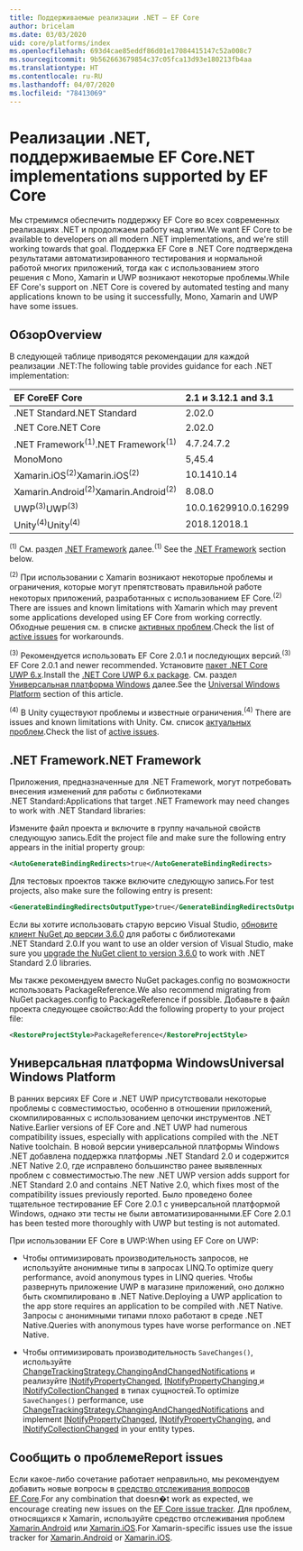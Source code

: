 ```yaml
---
title: Поддерживаемые реализации .NET — EF Core
author: bricelam
ms.date: 03/03/2020
uid: core/platforms/index
ms.openlocfilehash: 693d4cae85eddf86d01e17084415147c52a008c7
ms.sourcegitcommit: 9b562663679854c37c05fca13d93e180213fb4aa
ms.translationtype: HT
ms.contentlocale: ru-RU
ms.lasthandoff: 04/07/2020
ms.locfileid: "78413069"
---
```

# <a name="net-implementations-supported-by-ef-core"></a><span data-ttu-id="5f097-102">Реализации .NET, поддерживаемые EF Core</span><span class="sxs-lookup"><span data-stu-id="5f097-102">.NET implementations supported by EF Core</span></span>

<span data-ttu-id="5f097-103">Мы стремимся обеспечить поддержку EF Core во всех современных реализациях .NET и продолжаем работу над этим.</span><span class="sxs-lookup"><span data-stu-id="5f097-103">We want EF Core to be available to developers on all modern .NET implementations, and we're still working towards that goal.</span></span> <span data-ttu-id="5f097-104">Поддержка EF Core в .NET Core подтверждена результатами автоматизированного тестирования и нормальной работой многих приложений, тогда как с использованием этого решения с Mono, Xamarin и UWP возникают некоторые проблемы.</span><span class="sxs-lookup"><span data-stu-id="5f097-104">While EF Core's support on .NET Core is covered by automated testing and many applications known to be using it successfully, Mono, Xamarin and UWP have some issues.</span></span>

## <a name="overview"></a><span data-ttu-id="5f097-105">Обзор</span><span class="sxs-lookup"><span data-stu-id="5f097-105">Overview</span></span>

<span data-ttu-id="5f097-106">В следующей таблице приводятся рекомендации для каждой реализации .NET:</span><span class="sxs-lookup"><span data-stu-id="5f097-106">The following table provides guidance for each .NET implementation:</span></span>

| <span data-ttu-id="5f097-107">EF Core</span><span class="sxs-lookup"><span data-stu-id="5f097-107">EF Core</span></span>                       | <span data-ttu-id="5f097-108">2.1 и 3.1</span><span class="sxs-lookup"><span data-stu-id="5f097-108">2.1 and 3.1</span></span> |
|:------------------------------|:------------|
| <span data-ttu-id="5f097-109">.NET Standard</span><span class="sxs-lookup"><span data-stu-id="5f097-109">.NET Standard</span></span>                 | <span data-ttu-id="5f097-110">2.0</span><span class="sxs-lookup"><span data-stu-id="5f097-110">2.0</span></span>         |
| <span data-ttu-id="5f097-111">.NET Core</span><span class="sxs-lookup"><span data-stu-id="5f097-111">.NET Core</span></span>                     | <span data-ttu-id="5f097-112">2.0</span><span class="sxs-lookup"><span data-stu-id="5f097-112">2.0</span></span>         |
| <span data-ttu-id="5f097-113">.NET Framework<sup>(1)</sup></span><span class="sxs-lookup"><span data-stu-id="5f097-113">.NET Framework<sup>(1)</sup></span></span>  | <span data-ttu-id="5f097-114">4.7.2</span><span class="sxs-lookup"><span data-stu-id="5f097-114">4.7.2</span></span>       |
| <span data-ttu-id="5f097-115">Mono</span><span class="sxs-lookup"><span data-stu-id="5f097-115">Mono</span></span>                          | <span data-ttu-id="5f097-116">5,4</span><span class="sxs-lookup"><span data-stu-id="5f097-116">5.4</span></span>         |
| <span data-ttu-id="5f097-117">Xamarin.iOS<sup>(2)</sup></span><span class="sxs-lookup"><span data-stu-id="5f097-117">Xamarin.iOS<sup>(2)</sup></span></span>     | <span data-ttu-id="5f097-118">10.14</span><span class="sxs-lookup"><span data-stu-id="5f097-118">10.14</span></span>       |
| <span data-ttu-id="5f097-119">Xamarin.Android<sup>(2)</sup></span><span class="sxs-lookup"><span data-stu-id="5f097-119">Xamarin.Android<sup>(2)</sup></span></span> | <span data-ttu-id="5f097-120">8.0</span><span class="sxs-lookup"><span data-stu-id="5f097-120">8.0</span></span>         |
| <span data-ttu-id="5f097-121">UWP<sup>(3)</sup></span><span class="sxs-lookup"><span data-stu-id="5f097-121">UWP<sup>(3)</sup></span></span>             | <span data-ttu-id="5f097-122">10.0.16299</span><span class="sxs-lookup"><span data-stu-id="5f097-122">10.0.16299</span></span>  |
| <span data-ttu-id="5f097-123">Unity<sup>(4)</sup></span><span class="sxs-lookup"><span data-stu-id="5f097-123">Unity<sup>(4)</sup></span></span>           | <span data-ttu-id="5f097-124">2018.1</span><span class="sxs-lookup"><span data-stu-id="5f097-124">2018.1</span></span>      |

<span data-ttu-id="5f097-125"><sup>(1)</sup> См. раздел [.NET Framework](#net-framework) далее.</span><span class="sxs-lookup"><span data-stu-id="5f097-125"><sup>(1)</sup> See the [.NET Framework](#net-framework) section below.</span></span>

<span data-ttu-id="5f097-126"><sup>(2)</sup> При использовании с Xamarin возникают некоторые проблемы и ограничения, которые могут препятствовать правильной работе некоторых приложений, разработанных с использованием EF Core.</span><span class="sxs-lookup"><span data-stu-id="5f097-126"><sup>(2)</sup> There are issues and known limitations with Xamarin which may prevent some applications developed using EF Core from working correctly.</span></span> <span data-ttu-id="5f097-127">Обходные решения см. в списке [активных проблем](https://github.com/aspnet/entityframeworkCore/issues?q=is%3Aopen+is%3Aissue+label%3Aarea-xamarin).</span><span class="sxs-lookup"><span data-stu-id="5f097-127">Check the list of [active issues](https://github.com/aspnet/entityframeworkCore/issues?q=is%3Aopen+is%3Aissue+label%3Aarea-xamarin) for workarounds.</span></span>

<span data-ttu-id="5f097-128"><sup>(3)</sup> Рекомендуется использовать EF Core 2.0.1 и последующих версий.</span><span class="sxs-lookup"><span data-stu-id="5f097-128"><sup>(3)</sup> EF Core 2.0.1 and newer recommended.</span></span> <span data-ttu-id="5f097-129">Установите [пакет .NET Core UWP 6.x](https://www.nuget.org/packages/Microsoft.NETCore.UniversalWindowsPlatform/).</span><span class="sxs-lookup"><span data-stu-id="5f097-129">Install the [.NET Core UWP 6.x package](https://www.nuget.org/packages/Microsoft.NETCore.UniversalWindowsPlatform/).</span></span> <span data-ttu-id="5f097-130">См. раздел [Универсальная платформа Windows](#universal-windows-platform) далее.</span><span class="sxs-lookup"><span data-stu-id="5f097-130">See the [Universal Windows Platform](#universal-windows-platform) section of this article.</span></span>

<span data-ttu-id="5f097-131"><sup>(4)</sup> В Unity существуют проблемы и известные ограничения.</span><span class="sxs-lookup"><span data-stu-id="5f097-131"><sup>(4)</sup> There are issues and known limitations with Unity.</span></span> <span data-ttu-id="5f097-132">См. список [актуальных проблем](https://github.com/aspnet/entityframeworkCore/issues?q=is%3Aopen+is%3Aissue+label%3Aarea-unity).</span><span class="sxs-lookup"><span data-stu-id="5f097-132">Check the list of [active issues](https://github.com/aspnet/entityframeworkCore/issues?q=is%3Aopen+is%3Aissue+label%3Aarea-unity).</span></span>

## <a name="net-framework"></a><span data-ttu-id="5f097-133">.NET Framework</span><span class="sxs-lookup"><span data-stu-id="5f097-133">.NET Framework</span></span>

<span data-ttu-id="5f097-134">Приложения, предназначенные для .NET Framework, могут потребовать внесения изменений для работы с библиотеками .NET Standard:</span><span class="sxs-lookup"><span data-stu-id="5f097-134">Applications that target .NET Framework may need changes to work with .NET Standard libraries:</span></span>

<span data-ttu-id="5f097-135">Измените файл проекта и включите в группу начальной свойств следующую запись.</span><span class="sxs-lookup"><span data-stu-id="5f097-135">Edit the project file and make sure the following entry appears in the initial property group:</span></span>

``` xml
<AutoGenerateBindingRedirects>true</AutoGenerateBindingRedirects>
```

<span data-ttu-id="5f097-136">Для тестовых проектов также включите следующую запись.</span><span class="sxs-lookup"><span data-stu-id="5f097-136">For test projects, also make sure the following entry is present:</span></span>

``` xml
<GenerateBindingRedirectsOutputType>true</GenerateBindingRedirectsOutputType>
```

<span data-ttu-id="5f097-137">Если вы хотите использовать старую версию Visual Studio, [обновите клиент NuGet до версии 3.6.0](https://www.nuget.org/downloads) для работы с библиотеками .NET Standard 2.0.</span><span class="sxs-lookup"><span data-stu-id="5f097-137">If you want to use an older version of Visual Studio, make sure you [upgrade the NuGet client to version 3.6.0](https://www.nuget.org/downloads) to work with .NET Standard 2.0 libraries.</span></span>

<span data-ttu-id="5f097-138">Мы также рекомендуем вместо NuGet packages.config по возможности использовать PackageReference.</span><span class="sxs-lookup"><span data-stu-id="5f097-138">We also recommend migrating from NuGet packages.config to PackageReference if possible.</span></span> <span data-ttu-id="5f097-139">Добавьте в файл проекта следующее свойство:</span><span class="sxs-lookup"><span data-stu-id="5f097-139">Add the following property to your project file:</span></span>

``` xml
<RestoreProjectStyle>PackageReference</RestoreProjectStyle>
```

## <a name="universal-windows-platform"></a><span data-ttu-id="5f097-140">Универсальная платформа Windows</span><span class="sxs-lookup"><span data-stu-id="5f097-140">Universal Windows Platform</span></span>

<span data-ttu-id="5f097-141">В ранних версиях EF Core и .NET UWP присутствовали некоторые проблемы с совместимостью, особенно в отношении приложений, скомпилированных с использованием цепочки инструментов .NET Native.</span><span class="sxs-lookup"><span data-stu-id="5f097-141">Earlier versions of EF Core and .NET UWP had numerous compatibility issues, especially with applications compiled with the .NET Native toolchain.</span></span> <span data-ttu-id="5f097-142">В новой версии универсальной платформы Windows .NET добавлена поддержка платформы .NET Standard 2.0 и содержится .NET Native 2.0, где исправлено большинство ранее выявленных проблем с совместимостью.</span><span class="sxs-lookup"><span data-stu-id="5f097-142">The new .NET UWP version adds support for .NET Standard 2.0 and contains .NET Native 2.0, which fixes most of the compatibility issues previously reported.</span></span> <span data-ttu-id="5f097-143">Было проведено более тщательное тестирование EF Core 2.0.1 с универсальной платформой Windows, однако эти тесты не были автоматизированными.</span><span class="sxs-lookup"><span data-stu-id="5f097-143">EF Core 2.0.1 has been tested more thoroughly with UWP but testing is not automated.</span></span>

<span data-ttu-id="5f097-144">При использовании EF Core в UWP:</span><span class="sxs-lookup"><span data-stu-id="5f097-144">When using EF Core on UWP:</span></span>

* <span data-ttu-id="5f097-145">Чтобы оптимизировать производительность запросов, не используйте анонимные типы в запросах LINQ.</span><span class="sxs-lookup"><span data-stu-id="5f097-145">To optimize query performance, avoid anonymous types in LINQ queries.</span></span> <span data-ttu-id="5f097-146">Чтобы развернуть приложение UWP в магазине приложений, оно должно быть скомпилировано в .NET Native.</span><span class="sxs-lookup"><span data-stu-id="5f097-146">Deploying a UWP application to the app store requires an application to be compiled with .NET Native.</span></span> <span data-ttu-id="5f097-147">Запросы с анонимными типами плохо работают в среде .NET Native.</span><span class="sxs-lookup"><span data-stu-id="5f097-147">Queries with anonymous types have worse performance on .NET Native.</span></span>

* <span data-ttu-id="5f097-148">Чтобы оптимизировать производительность `SaveChanges()`, используйте [ChangeTrackingStrategy.ChangingAndChangedNotifications](/dotnet/api/microsoft.entityframeworkcore.changetrackingstrategy) и реализуйте [INotifyPropertyChanged](https://msdn.microsoft.com/library/system.componentmodel.inotifypropertychanged.aspx), [INotifyPropertyChanging ](https://msdn.microsoft.com/library/system.componentmodel.inotifypropertychanging.aspx) и [INotifyCollectionChanged](https://msdn.microsoft.com/library/system.collections.specialized.inotifycollectionchanged.aspx) в типах сущностей.</span><span class="sxs-lookup"><span data-stu-id="5f097-148">To optimize `SaveChanges()` performance, use [ChangeTrackingStrategy.ChangingAndChangedNotifications](/dotnet/api/microsoft.entityframeworkcore.changetrackingstrategy) and implement [INotifyPropertyChanged](https://msdn.microsoft.com/library/system.componentmodel.inotifypropertychanged.aspx), [INotifyPropertyChanging](https://msdn.microsoft.com/library/system.componentmodel.inotifypropertychanging.aspx), and [INotifyCollectionChanged](https://msdn.microsoft.com/library/system.collections.specialized.inotifycollectionchanged.aspx) in your entity types.</span></span>

## <a name="report-issues"></a><span data-ttu-id="5f097-149">Сообщить о проблеме</span><span class="sxs-lookup"><span data-stu-id="5f097-149">Report issues</span></span>

<span data-ttu-id="5f097-150">Если какое-либо сочетание работает неправильно, мы рекомендуем добавить новые вопросы в [средство отслеживания вопросов EF Core](https://github.com/aspnet/entityframeworkcore/issues/new).</span><span class="sxs-lookup"><span data-stu-id="5f097-150">For any combination that doesn�t work as expected, we encourage creating new issues on the [EF Core issue tracker](https://github.com/aspnet/entityframeworkcore/issues/new).</span></span> <span data-ttu-id="5f097-151">Для проблем, относящихся к Xamarin, используйте средство отслеживания проблем [Xamarin.Android](https://github.com/xamarin/xamarin-android/issues/new) или [Xamarin.iOS](https://github.com/xamarin/xamarin-macios/issues/new).</span><span class="sxs-lookup"><span data-stu-id="5f097-151">For Xamarin-specific issues use the issue tracker for [Xamarin.Android](https://github.com/xamarin/xamarin-android/issues/new) or [Xamarin.iOS](https://github.com/xamarin/xamarin-macios/issues/new).</span></span>
